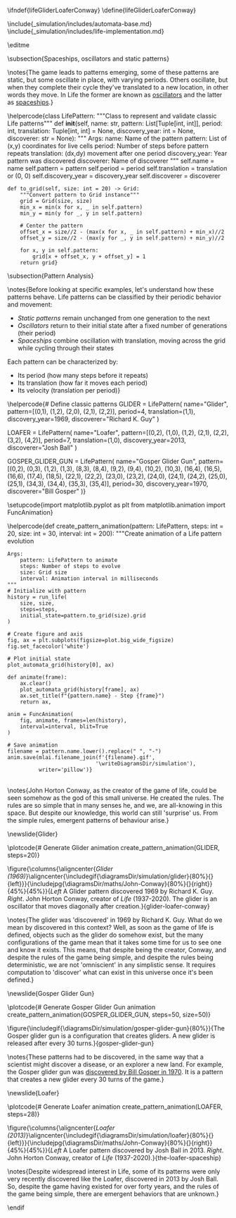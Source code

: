 \ifndef{lifeGliderLoaferConway}
\define{lifeGliderLoaferConway}

\include{_simulation/includes/automata-base.md}
\include{_simulation/includes/life-implementation.md}

\editme

\subsection{Spaceships, oscillators and static patterns}

\notes{The game leads to patterns emerging, some of these patterns are static, but some oscillate in place, with varying periods. Others oscillate, but when they complete their cycle they've translated to a new location, in other words they move. In Life the former are known as [oscillators](https://conwaylife.com/wiki/Oscillator) and the latter as [spaceships](https://conwaylife.com/wiki/Spaceship).}

\helpercode{class LifePattern:
    """Class to represent and validate classic Life patterns"""
    def __init__(self, 
                 name: str,
                 pattern: List[Tuple[int, int]],
                 period: int,
                 translation: Tuple[int, int] = None,
                 discovery_year: int = None,
                 discoverer: str = None):
        """
        Args:
            name: Name of the pattern
            pattern: List of (x,y) coordinates for live cells
            period: Number of steps before pattern repeats
            translation: (dx,dy) movement after one period
            discovery_year: Year pattern was discovered
            discoverer: Name of discoverer
        """
        self.name = name
        self.pattern = pattern
        self.period = period
        self.translation = translation or (0, 0)
        self.discovery_year = discovery_year
        self.discoverer = discoverer
    
    def to_grid(self, size: int = 20) -> Grid:
        """Convert pattern to Grid instance"""
        grid = Grid(size, size)
        min_x = min(x for x, _ in self.pattern)
        min_y = min(y for _, y in self.pattern)
        
        # Center the pattern
        offset_x = size//2 - (max(x for x, _ in self.pattern) + min_x)//2
        offset_y = size//2 - (max(y for _, y in self.pattern) + min_y)//2
        
        for x, y in self.pattern:
            grid[x + offset_x, y + offset_y] = 1
        return grid}



\subsection{Pattern Analysis}

\notes{Before looking at specific examples, let's understand how these patterns behave. Life patterns can be classified by their periodic behavior and movement:
- *Static patterns* remain unchanged from one generation to the next
- *Oscillators* return to their initial state after a fixed number of generations (their period)
- *Spaceships* combine oscillation with translation, moving across the grid while cycling through their states

Each pattern can be characterized by:
- Its period (how many steps before it repeats)
- Its translation (how far it moves each period)
- Its velocity (translation per period)}



\helpercode{# Define classic patterns
GLIDER = LifePattern(
    name="Glider",
    pattern=[(0,1), (1,2), (2,0), (2,1), (2,2)],
    period=4,
    translation=(1,1),
    discovery_year=1969,
    discoverer="Richard K. Guy"
)

LOAFER = LifePattern(
    name="Loafer",
    pattern=[(0,2), (1,0), (1,2), (2,1), (2,2), (3,2), (4,2)],
    period=7,
    translation=(1,0),
    discovery_year=2013,
    discoverer="Josh Ball"
)

GOSPER_GLIDER_GUN = LifePattern(
    name="Gosper Glider Gun",
    pattern=[(0,2), (0,3), (1,2), (1,3), (8,3), (8,4), (9,2), (9,4), 
             (10,2), (10,3), (16,4), (16,5), (16,6), (17,4), (18,5),
             (22,1), (22,2), (23,0), (23,2), (24,0), (24,1), (24,2),
             (25,0), (25,1), (34,3), (34,4), (35,3), (35,4)],
    period=30,
    discovery_year=1970,
    discoverer="Bill Gosper"
)}

\setupcode{import matplotlib.pyplot as plt
from matplotlib.animation import FuncAnimation}

\helpercode{def create_pattern_animation(pattern: LifePattern, 
                              steps: int = 20, 
                              size: int = 30,
                              interval: int = 200):
    """Create animation of a Life pattern evolution
    
    Args:
        pattern: LifePattern to animate
        steps: Number of steps to evolve
        size: Grid size
        interval: Animation interval in milliseconds
    """
    # Initialize with pattern
    history = run_life(
        size, size,
        steps=steps,
        initial_state=pattern.to_grid(size).grid
    )
    
    # Create figure and axis
    fig, ax = plt.subplots(figsize=plot.big_wide_figsize)
    fig.set_facecolor('white')
    
    # Plot initial state
    plot_automata_grid(history[0], ax)
    
    def animate(frame):
        ax.clear()
        plot_automata_grid(history[frame], ax)
        ax.set_title(f"{pattern.name} - Step {frame}")
        return ax,
    
    anim = FuncAnimation(
        fig, animate, frames=len(history),
        interval=interval, blit=True
    )
    
    # Save animation
    filename = pattern.name.lower().replace(" ", "-")
    anim.save(mlai.filename_join(f'{filename}.gif',
                                '\writeDiagramsDir/simulation'),
              writer='pillow')}

\
\notes{John Horton Conway, as the creator of the game of life, could be seen somehow as the god of this small universe. He created the rules. The rules are so simple that in many senses he, and we, are all-knowing in this space. But despite our knowledge, this world can still 'surprise' us. From the simple rules, emergent patterns of behaviour arise.}

\newslide{Glider}

\plotcode{# Generate Glider animation
create_pattern_animation(GLIDER, steps=20)}

\figure{\columns{\aligncenter{*Glider (1969)*}\aligncenter{\includegif{\diagramsDir/simulation/glider}{80%}{}{left}}}{\includejpg{\diagramsDir/maths/John-Conway}{80%}{}{right}}{45%}{45%}}{*Left* A Glider pattern discovered 1969 by Richard K. Guy. *Right*. John Horton Conway, creator of *Life* (1937-2020). The glider is an oscillator that moves diagonally after creation.}{glider-loafer-conway}

\notes{The glider was 'discovered' in 1969 by Richard K. Guy. What do we mean by discovered in this context? Well, as soon as the game of life is defined, objects such as the glider do somehow exist, but the many configurations of the game mean that it takes some time for us to see one and know it exists. This means, that despite being the creator, Conway, and despite the rules of the game being simple, and despite the rules being deterministic, we are not 'omniscient' in any simplistic sense. It requires computation to 'discover' what can exist in this universe once it's been defined.} 

\newslide{Gosper Glider Gun}

\plotcode{# Generate Gosper Glider Gun animation
create_pattern_animation(GOSPER_GLIDER_GUN, steps=50, size=50)}

\figure{\includegif{\diagramsDir/simulation/gosper-glider-gun}{80%}}{The Gosper glider gun is a configuration that creates gliders. A new glider is released after every 30 turns.}{gosper-glider-gun}

\notes{These patterns had to be discovered, in the same way that a scientist might discover a disease, or an explorer a new land. For example, the Gosper glider gun was [discovered by Bill Gosper in 1970](https://conwaylife.com/wiki/Bill_Gosper). It is a pattern that creates a new glider every 30 turns of the game.}

\newslide{Loafer}

\plotcode{# Generate Loafer animation
create_pattern_animation(LOAFER, steps=28)}

\figure{\columns{\aligncenter{*Loafer (2013)*}\aligncenter{\includegif{\diagramsDir/simulation/loafer}{80%}{}{left}}}{\includejpg{\diagramsDir/maths/John-Conway}{80%}{}{right}}{45%}{45%}}{*Left* A Loafer pattern discovered by Josh Ball in 2013. *Right*. John Horton Conway, creator of *Life* (1937-2020).}{the-loafer-spaceship}

\notes{Despite widespread interest in Life, some of its patterns were only very recently discovered like the Loafer, discovered in 2013 by Josh Ball. So, despite the game having existed for over forty years, and the rules of the game being simple, there are emergent behaviors that are unknown.}

\endif
